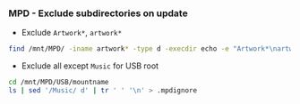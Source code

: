 ### MPD - Exclude subdirectories on update
- Exclude `Artwork*`, `artwork*`
```sh
find /mnt/MPD/ -iname artwork* -type d -execdir echo -e "Artwork*\nartwork*" > {}/.mpdignore \;
```

- Exclude all except `Music` for USB root
```sh
cd /mnt/MPD/USB/mountname
ls | sed '/Music/ d' | tr ' ' '\n' > .mpdignore
```
